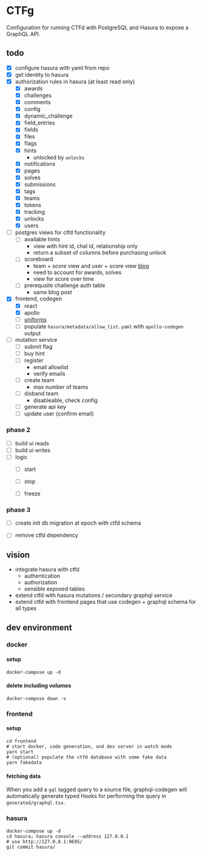 # CTFg

Configuration for running CTFd with PostgreSQL and Hasura to expose a GraphQL API.

## todo
* [x] configure hasura with yaml from repo
* [x] get identity to hasura
* [x] authorization rules in hasura (at least read only)
  * [x] awards
  * [x] challenges
  * [x] comments
  * [x] config
  * [x] dynamic_challenge
  * [x] field_entries
  * [x] fields
  * [x] files
  * [x] flags
  * [x] hints
    * unlocked by `unlocks`
  * [x] notifications
  * [x] pages
  * [x] solves
  * [x] submissions
  * [x] tags
  * [x] teams
  * [x] tokens
  * [x] tracking
  * [x] unlocks
  * [x] users
* [ ] postgres views for ctfd functionality
  * [ ] available hints
    * view with hint id, chal id, relationship only
    * return a subset of columns before purchasing unlock
  * [ ] scoreboard
    * team + score view and user + score view [blog](https://hasura.io/blog/hasura-authorization-system-through-examples/#:~:text=view%20raw-,flatten-roles.sql,-hosted%20with%20%E2%9D%A4%20by)
    * need to account for awards, solves
    * view for score over time
  * [ ] prerequsite challenge auth table
    * same blog post
* [x] frontend, codegen
  * [x] react
  * [x] apollo
  * [ ] [uniforms](https://uniforms.tools/docs/api-bridges#graphqlbridge)
  * [ ] populate `hasura/metadata/allow_list.yaml` with `apollo-codegen` output
* [ ] mutation service
  * [ ] submit flag
  * [ ] buy hint
  * [ ] register
    * email allowlist
    * verify emails
  * [ ] create team
    * max number of teams
  * [ ] disband team
    * disableable, check config
  * [ ] generate api key
  * [ ] update user (confirm email)

### phase 2
* [ ] build ui reads
* [ ] build ui writes
* [ ] logic
  * [ ] start
  * [ ] stop
  * [ ] freeze
  

### phase 3
* [ ] create init db migration at epoch with ctfd schema
* [ ] remove ctfd dependency
  

## vision
* integrate hasura with ctfd
  * authentication
  * authorization
  * sensible exposed tables
* extend ctfd with hasura mutations / secondary graphql service
* extend ctfd with frontend pages that use codegen + graphql schema for all types

## dev environment
### docker
#### setup
```
docker-compose up -d
```
#### delete including volumes
```
docker-compose down -v
```
### frontend
#### setup
```
cd frontend
# start docker, code generation, and dev server in watch mode
yarn start 
# (optional) populate the ctfd database with some fake data
yarn fakedata
```
#### fetching data
When you add a `gql` tagged query to a source file, graphql-codegen will automatically generate typed Hooks for performing the query in `generated/graphql.tsx`.


### hasura
```
docker-compose up -d
cd hasura; hasura console --address 127.0.0.1
# use http://127.0.0.1:9695/    
git commit hasura/
```